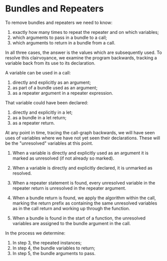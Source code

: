 # Bundles and Repeaters

To remove bundles and repeaters we need to know:

1. exactly how many times to repeat the repeater and on which variables;
2. which arguments to pass in a bundle to a call;
3. which arguments to return in a bundle from a call.

In all three cases, the answer is the values which are subsequently used. To resolve this clairvoyance, we examine the program backwards, tracking a variable back from its use to its declaration.

A variable can be used in a call:

1. directly and explicitly as an argument;
2. as part of a bundle used as an argument;
3. as a repeater argument in a repeater expression.

That variable could have been declared:

1. directly and explicitly in a let;
2. as a bundle in a let return;
3. as a repeater return.

At any point in time, tracing the call-graph backwards, we will have seen uses of variables where we have not yet seen their declarations. These will be the "unresolved" variables at this point.

1. When a variable is directly and explicitly used as an argument it is marked as unresolved (if not already so marked).

2. When a variable is directly and explicitly declared, it is unmarked as resolved.

3. When a repeater statement is found, every unresolved variable in the repeater return is unresolved in the repeater argument.

4. When a bundle return is found, we apply the algorithm within the call, marking the return prefix as containing the same unresolved variables as in the call return and working up through the function.

5. When a bundle is found in the start of a function, the unresolved variables are assigned to the bundle argument in the call.

In the process we determine:

1. In step 3, the repeated instances;
2. In step 4, the bundle variables to return;
3. In step 5, the bundle arguments to pass.
